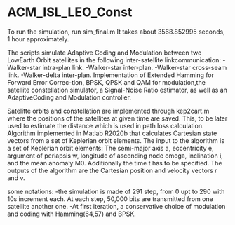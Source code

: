 # ACM_ISL_LEO_Const
To run the simulation, run sim_final.m
It takes about 3568.852995 seconds, 1 hour approximately.

The scripts simulate Adaptive Coding and Modulation between two LowEarth  Orbit  satellites  in  the following inter-satellite  linkcommunication:
-Walker-star intra-plan link.
-Walker-star inter-plan.
-Walker-star cross-seam link.
-Walker-delta inter-plan.
Implementation   of Extended Hamming for Forward Error Correc-tion,  BPSK,  QPSK  and  QAM  for  modulation,the  satellite  constellation  simulator,  a  Signal-Noise  Ratio  estimator,  as  well  as  an  AdaptiveCoding and Modulation controller.

Satelitte orbits and constellation are implemented through kep2cart.m where the positions of the satellites at given time are saved. This, to be later used to estimate the distance which is used in path loss calculation.  
Algorithm implemented in Matlab R2020b that calculates Cartesian state vectors from a set of Keplerian orbit elements.
The input to the algorithm is a set of Keplerian orbit elements:
The semi-major axis a,
eccentricity e,
argument of periapsis w,
longitude of ascending node omega,
inclination i,
and the mean anomaly M0.
Additionally the time t has to be specified.
The outputs of the algorithm are the Cartesian position and velocity vectors r and v.

some notations:
-the simulation is made of 291 step, from 0 upt to 290 with 10s increment each. At each step, 50,000 bits are transmitted from one satellite another one.
-At first iteration, a conservative choice of modulation and coding with Hamming(64,57) and BPSK. 
